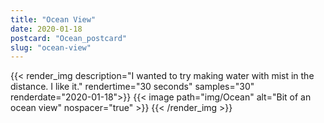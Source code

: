 ```yaml
---
title: "Ocean View"
date: 2020-01-18
postcard: "Ocean_postcard"
slug: "ocean-view"
---
```


{{< render_img description="I wanted to try making water with mist in the distance. I like it." rendertime="30 seconds" samples="30"  renderdate="2020-01-18">}}
{{< image path="img/Ocean" alt="Bit of an ocean view" nospacer="true" >}}
{{< /render_img >}}  


